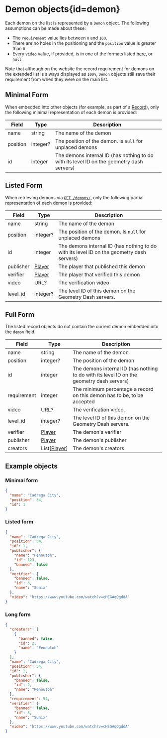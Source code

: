 <div class='panel fade js-scroll-anim' data-anim='fade'>

# Demon objects{id=demon}

Each demon on the list is represented by a `Demon` object. The following assumptions can be made about these:

- The `requirement` value lies between `0` and `100`.
- There are no holes in the positioning and the `position` value is greater than `0`
- Every `video` value, if provided, is in one of the formats listed [here](/documentation/#video), or `null`

Note that although on the website the record requirement for demons on the extended list is always displayed as `100%`,
`Demon` objects still save their requirement from when they were on the main list.

## Minimal Form

When embedded into other objects (for example, as part of a [Record](/documentation/objects/#record)), only the following minimal representation of each demon is provided:

| Field    | Type    | Description                                                                               |
| -------- | ------- | ----------------------------------------------------------------------------------------- |
| name     | string  | The name of the demon                                                                     |
| position  | integer?           | The position of the demon. Is `null` for unplaced demons|
| id       | integer | The demons internal ID (has nothing to do with its level ID on the geometry dash servers) |

## Listed Form

When retrieving demons via [`GET /demons/`](/documentation/demons/#get-demons), only the following partial representation of each demon is provided:

| Field     | Type              | Description                                                                               |
| --------- | ----------------- | ----------------------------------------------------------------------------------------- |
| name      | string            | The name of the demon                                                                     |
| position  | integer?           | The position of the demon. Is `null` for unplaced demons|
| id        | integer           | The demons internal ID (has nothing to do with its level ID on the geometry dash servers) |
| publisher | [Player](#player) | The player that published this demon                                                      |
| verifier  | [Player](#player) | The player that verified this demon                                                       |
| video     | URL?              | The verification video                                                                    |
| level_id  | integer?          | The level ID of this demon on the Geometry Dash servers. |

## Full Form

The listed record objects do not contain the current demon embedded into the `demon` field.

| Field       | Type                    | Description                                                                               |
| ----------- | ----------------------- | ----------------------------------------------------------------------------------------- |
| name        | string                  | The name of the demon                                                                     |
| position    | integer?                 | The position of the demon                                                                 |
| id          | integer                 | The demons internal ID (has nothing to do with its level ID on the geometry dash servers) |
| requirement | integer                 | The minimum percentage a record on this demon has to be, to be accepted                   |
| video       | URL?                    | The verification video.                                                                   |
| level_id  | integer?          | The level ID of this demon on the Geometry Dash servers. |
| verifier    | [Player](#player)       | The demon's verifier                                                                      |
| publisher   | [Player](#player)       | The demon's publisher                                                                     |
| creators    | List[[Player](#player)] | The demon's creators                                                                      |

## Example objects

### Minimal form

```json
{
  "name": "Cadrega City",
  "position": 34,
  "id": 1
}
```

### Listed form

```json
{
  "name": "Cadrega City",
  "position": 34,
  "id": 1,
  "publisher": {
    "name": "Pennutoh",
    "id": 123,
    "banned": false
  },
  "verifier": {
    "banned": false,
    "id": 3,
    "name": "Sunix"
  },
  "video": "https://www.youtube.com/watch?v=cHEGAqOgddA"
}
```

### Long form

```json
{
  "creators": [
    {
      "banned": false,
      "id": 2,
      "name": "Pennutoh"
    }
  ],
  "name": "Cadrega City",
  "position": 34,
  "id": 1,
  "publisher": {
    "banned": false,
    "id": 2,
    "name": "Pennutoh"
  },
  "requirement": 54,
  "verifier": {
    "banned": false,
    "id": 3,
    "name": "Sunix"
  },
  "video": "https://www.youtube.com/watch?v=cHEGAqOgddA"
}
```

</div>
